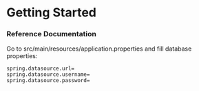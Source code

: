 # Getting Started

### Reference Documentation

Go to src/main/resources/application.properties and fill database properties:

```properties
spring.datasource.url=
spring.datasource.username=
spring.datasource.password=
```
